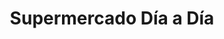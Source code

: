 ---
title: "Supermercado Día a Día"
url: /caracas/supermercado-dia-a-dia-av-francisco-de-miranda/
shop: Supermarkt
---